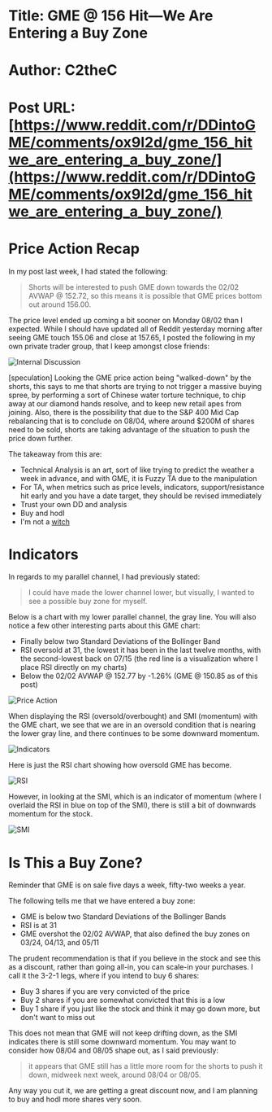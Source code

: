 # Title: GME @ 156 Hit—We Are Entering a Buy Zone
# Author: C2theC
# Post URL: [https://www.reddit.com/r/DDintoGME/comments/ox9l2d/gme_156_hitwe_are_entering_a_buy_zone/](https://www.reddit.com/r/DDintoGME/comments/ox9l2d/gme_156_hitwe_are_entering_a_buy_zone/)


# Price Action Recap

In my post last week, I had stated the following:

>Shorts will be interested to push GME down towards the 02/02 AVWAP @ 152.72, so this means it is possible that GME prices bottom out around 156.00.

The price level ended up coming a bit sooner on Monday 08/02 than I expected. While I should have updated all of Reddit yesterday morning after seeing GME touch 155.06 and close at 157.65, I posted the following in my own private trader group, that I keep amongst close friends:

![Internal Discussion](https://preview.redd.it/04xylin1r6f71.png?width=639&format=png&auto=webp&s=d747393d0305e219bee2367a2a8c7b7d183e15d3)

\[speculation\] Looking the GME price action being "walked-down" by the shorts, this says to me that shorts are trying to not trigger a massive buying spree, by performing a sort of Chinese water torture technique, to chip away at our diamond hands resolve, and to keep new retail apes from joining. Also, there is the possibility that due to the S&P 400 Mid Cap rebalancing that is to conclude on 08/04, where around $200M of shares need to be sold, shorts are taking advantage of the situation to push the price down further.

The takeaway from this are:

* Technical Analysis is an art, sort of like trying to predict the weather a week in advance, and with GME, it is Fuzzy TA due to the manipulation
* For TA, when metrics such as price levels, indicators, support/resistance hit early and you have a date target, they should be revised immediately
* Trust your own DD and analysis
* Buy and hodl
* I'm not a [witch](https://www.reddit.com/r/Superstonk/comments/owa2de/gme_daily_discussion_thread/h7g0fwr/)

# Indicators

In regards to my parallel channel, I had previously stated:

>I could have made the lower channel lower, but visually, I wanted to see a possible buy zone for myself.

Below is a chart with my lower parallel channel, the gray line. You will also notice a few other interesting parts about this GME chart:

* Finally below two Standard Deviations of the Bollinger Band
* RSI oversold at 31, the lowest it has been in the last twelve months, with the second-lowest back on 07/15 (the red line is a visualization where I place RSI directly on my charts)
* Below the 02/02 AVWAP @ 152.77 by -1.26% (GME @ 150.85 as of this post)

![Price Action](https://preview.redd.it/ve96lun1r6f71.png?width=2212&format=png&auto=webp&s=b7d72687b6b680579c18d51c659e5014778194f5)

When displaying the RSI (oversold/overbought) and SMI (momentum) with the GME  chart, we see that we are in an oversold condition that is nearing the lower gray line, and there continues to be some downward momentum.

![Indicators](https://preview.redd.it/r3f8tpn1r6f71.png?width=2213&format=png&auto=webp&s=2d76e816aa724ea978c1f19290ecf4ce25334aa7)

Here is just the RSI chart showing how oversold GME has become.

![RSI](https://preview.redd.it/p7ad7ln1r6f71.png?width=2208&format=png&auto=webp&s=7a7c8d3db48f27683957cd274546d5d8f60f4dbc)

However, in looking at the SMI, which is an indicator of momentum (where I overlaid the RSI in blue on top of the SMI), there is still a bit of downwards momentum for the stock.

![SMI](https://preview.redd.it/im4lfln1r6f71.png?width=2211&format=png&auto=webp&s=acf4af5ed0e2076fc14ae48a8ec15a7e78bec2a8)

# Is This a Buy Zone?

Reminder that GME is on sale five days a week, fifty-two weeks a year.

The following tells me that we have entered a buy zone:

* GME is below two Standard Deviations of the Bollinger Bands
* RSI is at 31
* GME overshot the 02/02 AVWAP, that also defined the buy zones on 03/24, 04/13, and 05/11

The prudent recommendation is that if you believe in the stock and see this as a discount, rather than going all-in, you can scale-in your purchases. I call it the 3-2-1 legs, where if you intend to buy 6 shares:

* Buy 3 shares if you are very convicted of the price
* Buy 2 shares if you are somewhat convicted that this is a low
* Buy 1 share if you just like the stock and think it may go down more, but don't want to miss out

This does not mean that GME will not keep drifting down, as the SMI indicates there is still some downward momentum. You may want to consider how 08/04 and 08/05 shape out, as I said previously:

>it appears that GME still has a little more room for the shorts to push it down, midweek next week, around 08/04 or 08/05.

Any way you cut it, we are getting a great discount now, and I am planning to buy and hodl more shares very soon.